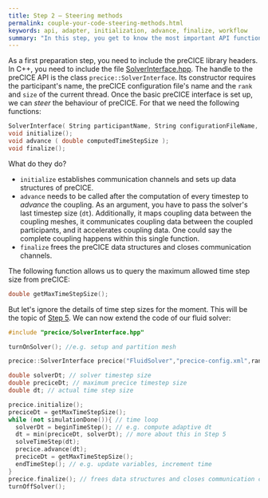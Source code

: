 ```yaml
---
title: Step 2 – Steering methods
permalink: couple-your-code-steering-methods.html
keywords: api, adapter, initialization, advance, finalize, workflow
summary: "In this step, you get to know the most important API functions of preCICE: initialize, advance, and finalize."
---
```



As a first preparation step, you need to include the preCICE library headers. In C++, you need to include the file [SolverInterface.hpp](https://github.com/precice/precice/blob/develop/src/precice/SolverInterface.hpp).
The handle to the preCICE API is the class `precice::SolverInterface`. Its constructor requires the participant's name, the preCICE configuration file's name and the `rank` and `size` of the current thread. Once the basic preCICE interface is set up, we can _steer_ the behaviour of preCICE. For that we need the following functions:

```cpp
SolverInterface( String participantName, String configurationFileName, int rank, int size );
void initialize();
void advance ( double computedTimeStepSize );
void finalize();
```

What do they do?

* `initialize` establishes communication channels and sets up data structures of preCICE.
* `advance` needs to be called after the computation of every timestep to _advance_ the coupling. As an argument, you have to pass the solver's last timestep size (`dt`). Additionally, it maps coupling data between the coupling meshes, it communicates coupling data between the coupled participants, and it accelerates coupling data. One could say the complete coupling happens within this single function.
* `finalize` frees the preCICE data structures and closes communication channels.

The following function allows us to query the maximum allowed time step size from preCICE:

```cpp
double getMaxTimeStepSize();
```

But let's ignore the details of time step sizes for the moment. This will be the topic of [Step 5](couple-your-code-time-step-sizes.html). We can now extend the code of our fluid solver:

```cpp
#include "precice/SolverInterface.hpp"

turnOnSolver(); //e.g. setup and partition mesh

precice::SolverInterface precice("FluidSolver","precice-config.xml",rank,size); // constructor

double solverDt; // solver timestep size
double preciceDt; // maximum precice timestep size
double dt; // actual time step size

precice.initialize();
preciceDt = getMaxTimeStepSize();
while (not simulationDone()){ // time loop
  solverDt = beginTimeStep(); // e.g. compute adaptive dt
  dt = min(preciceDt, solverDt); // more about this in Step 5
  solveTimeStep(dt);
  precice.advance(dt);
  preciceDt = getMaxTimeStepSize();
  endTimeStep(); // e.g. update variables, increment time
}
precice.finalize(); // frees data structures and closes communication channels
turnOffSolver();
```
